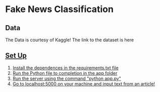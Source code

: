 # Fake News Classification

## Data
The Data is courtesy of Kaggle! The link to the dataset is here <a href="https://www.kaggle.com/clmentbisaillon/fake-and-real-news-dataset" target = "_blank">
  
## Set Up 
1. Install the dependences in the requirements.txt file
2. Run the Python file to completion in the app folder
3. Run the server using the command "python app.py" 
4. Go to localhost:5000 on your machine and input text from an article!
